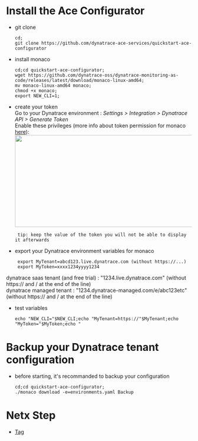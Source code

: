 # Install the Ace Configurator

- git clone 
      
      cd;
      git clone https://github.com/dynatrace-ace-services/quickstart-ace-configurator

- install monaco

      cd;cd quickstart-ace-configurator;
      wget https://github.com/dynatrace-oss/dynatrace-monitoring-as-code/releases/latest/download/monaco-linux-amd64;
      mv monaco-linux-amd64 monaco;
      chmod +x monaco;
      export NEW_CLI=1;
    
- create your token   
Go to your Dynatrace environment :  _Settings > Integration > Dynatrace API > Generate Token_   
Enable these privileges (more info about token permission for monaco [here](https://github.com/dynatrace-oss/dynatrace-monitoring-as-code#supported-configuration-types-and-token-permissions)):  
    <img src="https://user-images.githubusercontent.com/40337213/115966397-aed15d80-a52d-11eb-8156-a278b8f9a489.png" width="700" height="250">

       tip: keep the value of the token you will not be able to display it afterwards 

- export your Dynatrace environment variables for monaco 

       export MyTenant=abcd123.live.dynatrace.com (without https://...)
       export MyToken=xxxx1234yyyy1234

dynatrace saas tenant (and free trial) : "1234.live.dynatrace.com" (without https:// and / at the end of the line)  
dynatrace managed tenant : "1234.dynatrace-managed.com/e/abc123etc" (without https:// and / at the end of the line)  

- test variables

      echo "NEW_CLI="$NEW_CLI;echo "MyTenant=https://"$MyTenant;echo "MyToken="$MyToken;echo "

# Backup your Dynatrace tenant configuration

- before starting, it's recommanded to backup your configuration  

      cd;cd quickstart-ace-configurator;
      ./monaco download -e=environments.yaml Backup

# Netx Step

- [Tag](/Tag)
